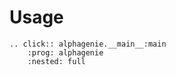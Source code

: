 # Usage

```{eval-rst}
.. click:: alphagenie.__main__:main
    :prog: alphagenie
    :nested: full
```
